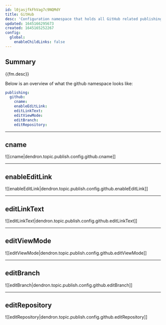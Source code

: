 ```yaml
---
id: l0jasjfkFhVag7c9NQMdY
title: GitHub
desc: 'Configuration namespace that holds all GitHub related publishing settings.'
updated: 1645166295673
created: 1645165252267
config:
  global:
    enableChildLinks: false
---
```


## Summary
{{fm.desc}}

Below is an overview of what the github namespace looks like:
```yml
publishing:
  github:
    cname:
    enableEditLink:
    editLinkText:
    editViewMode:
    editBranch:
    editRepository:
```

***

## cname
![[cname|dendron.topic.publish.config.github.cname]]

***

## enableEditLink
![[enableEditLink|dendron.topic.publish.config.github.enableEditLink]]

***

## editLinkText
![[editLinkText|dendron.topic.publish.config.github.editLinkText]]

***

## editViewMode
![[editViewMode|dendron.topic.publish.config.github.editViewMode]]

***

## editBranch
![[editBranch|dendron.topic.publish.config.github.editBranch]]

***

## editRepository
![[editRepository|dendron.topic.publish.config.github.editRepository]]

